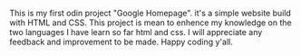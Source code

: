 This is my first odin project "Google Homepage". it's a simple website build with 
HTML and CSS. This project is mean to enhence my knowledge on the two languages I have learn so far html and css. I will appreciate any feedback and improvement to be made.
Happy coding y'all. 